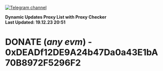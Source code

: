 [![Telegram channel](https://img.shields.io/endpoint?url=https://runkit.io/damiankrawczyk/telegram-badge/branches/master?url=https://t.me/n4z4v0d)](https://t.me/n4z4v0d) 

**Dynamic Updates Proxy List with Proxy Checker**  
**Last Updated: 19.12.23 20:51**

# DONATE (_any evm_) - 0xDEADf12DE9A24b47Da0a43E1bA70B8972F5296F2
